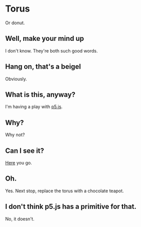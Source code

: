 # Torus

Or donut.

## Well, make your mind up

I don't know. They're both such good words.

## Hang on, that's a beigel

Obviously.

## What is this, anyway?

I'm having a play with [p5.js](https://p5js.org/).

## Why?

Why not?

## Can I see it?

[Here](http://www.conniptions.org/torus/) you go.

## Oh.

Yes. Next stop, replace the torus with a chocolate teapot.

## I don't think p5.js has a primitive for that.

No, it doesn't.
